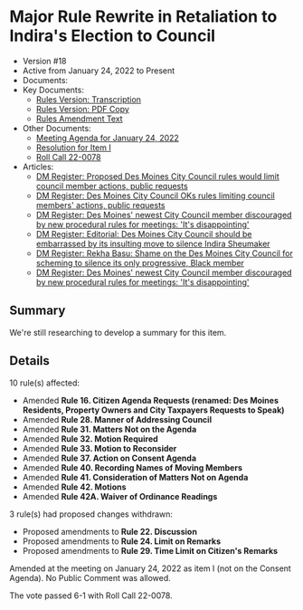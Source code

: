 # Major Rule Rewrite in Retaliation to Indira's Election to Council

- Version #18
- Active from January 24, 2022 to Present
- Documents:
- Key Documents:
    - [Rules Version: Transcription](#/view/rules-archive~2022_01_24~transcription)
    - [Rules Version: PDF Copy](assets/rules-archive/2022_01_24/copy.pdf)
    - [Rules Amendment Text](#/view/rules-archive~2022_01_24~amendment)
- Other Documents:
    - [Meeting Agenda for January 24, 2022](assets/rules-archive/2022_01_24/agenda.pdf)
    - [Resolution for Item I](assets/rules-archive/2022_01_24/resolution.pdf)
    - [Roll Call 22-0078](assets/rules-archive/2022_01_24/roll_call.pdf)
- Articles: 
    - [DM Register: Proposed Des Moines City Council rules would limit council member actions, public requests](https://www.desmoinesregister.com/story/news/local/des-moines/2022/01/24/des-moines-council-reconsiders-meeting-rules-public-request-consent-agenda/6621972001/)
    - [DM Register: Des Moines City Council OKs rules limiting council members' actions, public requests](https://www.desmoinesregister.com/story/news/local/des-moines/2022/01/25/des-moines-city-council-oks-meeting-rule-changes-despite-objections-indira-sheumaker-frank-cownie/9199484002/)
    - [DM Register: Des Moines' newest City Council member discouraged by new procedural rules for meetings: 'It's disappointing'](https://www.desmoinesregister.com/story/news/local/des-moines/2022/01/25/des-moines-city-council-members-new-rules-extremely-defeating-indira-sheumaker-says/9200639002/)
    - [DM Register: Editorial: Des Moines City Council should be embarrassed by its insulting move to silence Indira Sheumaker](https://www.desmoinesregister.com/story/opinion/editorials/2022/01/24/des-moines-city-council-back-off-insulting-rules-indira-sheumaker-frank-cownie-elected-officials/6635946001/)
    - [DM Register: Rekha Basu: Shame on the Des Moines City Council for scheming to silence its only progressive, Black member](https://www.desmoinesregister.com/story/opinion/columnists/rekha-basu/2022/01/25/des-moines-city-council-vote-aimed-only-black-member-indira-sheumaker/9210680002/)
    - [DM Register: Des Moines' newest City Council member discouraged by new procedural rules for meetings: 'It's disappointing'](https://www.desmoinesregister.com/story/news/local/des-moines/2022/01/25/des-moines-city-council-members-new-rules-extremely-defeating-indira-sheumaker-says/9200639002/)
    
## Summary

We're still researching to develop a summary for this item.

## Details

10 rule(s) affected:

- Amended **Rule 16. Citizen Agenda Requests (renamed: Des Moines Residents, Property Owners and City Taxpayers Requests to Speak)**
- Amended **Rule 28. Manner of Addressing Council**
- Amended **Rule 31. Matters Not on the Agenda**
- Amended **Rule 32. Motion Required**
- Amended **Rule 33. Motion to Reconsider**
- Amended **Rule 37. Action on Consent Agenda**
- Amended **Rule 40. Recording Names of Moving Members**
- Amended **Rule 41. Consideration of Matters Not on Agenda**
- Amended **Rule 42. Motions**
- Amended **Rule 42A. Waiver of Ordinance Readings**

3 rule(s) had proposed changes withdrawn:

- Proposed amendments to **Rule 22. Discussion**
- Proposed amendments to **Rule 24. Limit on Remarks**
- Proposed amendments to **Rule 29. Time Limit on Citizen's Remarks**

Amended at the meeting on January 24, 2022 as item I (not on the Consent Agenda). 
No Public Comment was allowed.

The vote passed 6-1 with Roll Call 22-0078.
